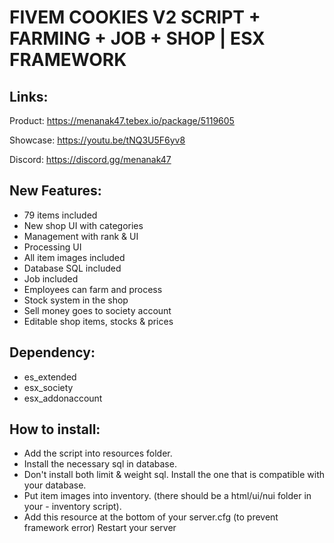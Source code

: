 # FIVEM COOKIES V2 SCRIPT + FARMING + JOB + SHOP | ESX FRAMEWORK

## Links:
Product: https://menanak47.tebex.io/package/5119605

Showcase: https://youtu.be/tNQ3U5F6yv8

Discord: https://discord.gg/menanak47

## New Features:
- 79 items included
- New shop UI with categories
- Management with rank & UI
- Processing UI
- All item images included
- Database SQL included
- Job included
- Employees can farm and process
- Stock system in the shop
- Sell money goes to society account
- Editable shop items, stocks & prices

## Dependency:
- es_extended
- esx_society
- esx_addonaccount

## How to install:
- Add the script into resources folder.
- Install the necessary sql in database.
- Don't install both limit & weight sql. Install the one that is compatible with your database.
- Put item images into inventory. (there should be a html/ui/nui folder in your - inventory script).
- Add this resource at the bottom of your server.cfg (to prevent framework error)
Restart your server